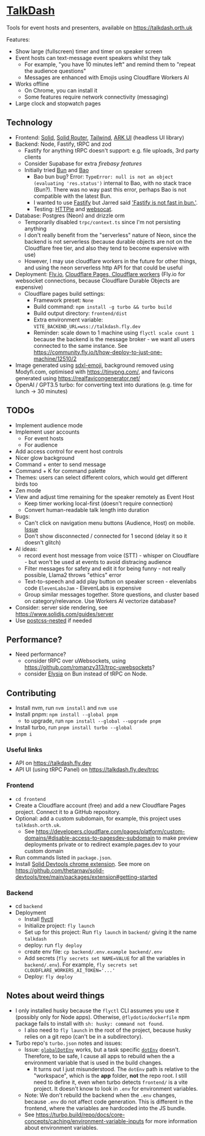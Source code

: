 # [TalkDash](https://talkdash.orth.uk)

Tools for event hosts and presenters, available on https://talkdash.orth.uk

Features:
- Show large (fullscreen) timer and timer on speaker screen
- Event hosts can text-message event speakers whilst they talk 
  - For example, "you have 10 minutes left" and remind them to "repeat the audience questions"
  - Messages are enhanced with Emojis using Cloudflare Workers AI
- Works offline 
  - On Chrome, you can install it
  - Some features require network connectivity (messaging)
- Large clock and stopwatch pages

## Technology
- Frontend: [Solid](https://tailwindcss.com/), [Solid Router](https://docs.solidjs.com/guides/how-to-guides/routing-in-solid/solid-router), [Tailwind](https://tailwindcss.com/), [ARK UI](https://ark-ui.com/) (headless UI library)
- Backend: Node, Fastify, tRPC and zod
  - Fastify for anything tRPC doesn't support: e.g. file uploads, 3rd party clients
  - Consider Supabase for extra *firebasy features*
  - Initially tried [Bun](https://bun.sh/) and [Bao](https://github.com/mattreid1/baojs)
    - Bao bun bug? Error: `TypeError: null is not an object (evaluating 'res.status')` internal to Bao, with no stack trace (Bun?). There was no way past this error, perhaps Bao is not compatible with the latest Bun. 
    - I wanted to use [Fastify](https://fastify.dev/) but Jarred said ['Fastify is not fast in bun.'](https://news.ycombinator.com/item?id=37800505).
    - Testing: [HTTPie](https://httpie.io/app) and [websocat](https://github.com/vi/websocat).
- Database: Postgres (Neon) and drizzle orm 
  - Temporarily disabled `trpc/context.ts` since I'm not persisting anything 
  - I don't really benefit from the "serverless" nature of Neon, since the backend is not serverless (because durable objects are not on the Cloudflare free tier, and also they tend to become expensive with use) 
  - However, I may use cloudflare workers in the future for other things, and using the neon serverless http API for that could be useful
- Deployment: [Fly.io](https://fly.io), [Cloudflare Pages, Cloudflare workers](https://www.cloudflare.com/en-gb/) (Fly.io for websocket connections, because Cloudflare Durable Objects are expensive)
  - Cloudflare pages build settings: 
    - Framework preset: `None`
    - Build command: `npm install -g turbo && turbo build`
    - Build output directory: `frontend/dist`
    - Extra environment variable: `VITE_BACKEND_URL=wss://talkdash.fly.dev`
    - Reminder: scale down to 1 machine using `flyctl scale count 1` because the backend is the message broker - we want all users connected to the same instance. See https://community.fly.io/t/how-deploy-to-just-one-machine/12510/2
- Image generated using [sdxl-emoji](https://replicate.com/fofr/sdxl-emoji), background removed using Modyfi.com, optimised with https://tinypng.com/, and favicons generated using https://realfavicongenerator.net/
- OpenAI / GPT3.5 turbo: for converting text into durations (e.g. time for lunch -> 30 minutes) 

## TODOs

- Implement audience mode
- Implement user accounts
  - For event hosts
  - For audience
- Add access control for event host controls
- Nicer glow background 
- Command + enter to send message
- Command + K for command palette
- Themes: users can select different colors, which would get different birds too
- Zen mode
- View and adjust time remaining for the speaker remotely as Event Host
  - Keep timer working local-first (doesn't require connection)
  - Convert human-readable talk length into duration
- Bugs:
  - Can't click on navigation menu buttons (Audience, Host) on mobile. [Issue](https://github.com/chakra-ui/ark/issues/1600)
  - Don't show disconnected / connected for 1 second (delay it so it doesn't glitch)
- AI ideas:
  - record event host message from voice (STT) - whisper on Cloudflare - but won't be used at events to avoid distracing audience
  - Filter messages for safety and edit it for being funny - not really possible, Llama2 throws "ethics" error
  - Text-to-speech and add play button on speaker screen - elevenlabs code `ElevenLabsJam` - ElevenLabs is expensive
  - Group similar messages together. Store questions, and cluster based on category/relevance. Use Workers AI vectorize database? 
- Consider: server side rendering, see https://www.solidjs.com/guides/server
- Use [postcss-nested](https://github.com/postcss/postcss-nested) if needed

## Performance?
- Need performance? 
  - consider tRPC over uWebsockets, using https://github.com/romanzy313/trpc-uwebsockets?
  - consider [Elysia](https://elysiajs.com/) on Bun instead of tRPC on Node.

## Contributing
- Install nvm, run `nvm install` and `nvm use`
- Install pnpm: `npm install --global pnpm`
  - to upgrade, run `npm install --global --upgrade pnpm`
- Install turbo, run `pnpm install turbo --global`
- `pnpm i`

### Useful links
- API on https://talkdash.fly.dev
- API UI (using tRPC Panel) on https://talkdash.fly.dev/trpc

### Frontend
- `cd frontend`
- Create a Cloudflare account (free) and add a new Cloudflare Pages project. Connect it to a GitHub repository.
- Optional: add a custom subdomain, for example, this project uses `talkdash.orth.uk`.
  - See https://developers.cloudflare.com/pages/platform/custom-domains/#disable-access-to-pagesdev-subdomain to make preview deployments private or to redirect example.pages.dev to your custom domain
- Run commands listed in `package.json`.
- Install [Solid Devtools chrome extension](https://chrome.google.com/webstore/detail/solid-devtools/kmcfjchnmmaeeagadbhoofajiopoceel). See more on https://github.com/thetarnav/solid-devtools/tree/main/packages/extension#getting-started

### Backend
- cd `backend`
- Deployment
  - Install [flyctl](https://fly.io/docs/hands-on/install-flyctl/)
  - Initialize project: `fly launch`
  - Set up for this project: Run `fly launch` in `backend/` giving it the name `talkdash`
  - deploy: run `fly deploy`
  - create env file: `cp backend/.env.example backend/.env`
  - Add secrets (`fly secrets set NAME=VALUE` for all the variables in `backend/.env`). For example, `fly secrets set CLOUDFLARE_WORKERS_AI_TOKEN='...'`
  - Deploy: `fly deploy`

## Notes about weird things
- I only installed husky because the `flyctl` CLI assumes you use it (possibly only for Node apps). Otherwise, `@flydotio/dockerfile` npm package fails to install with `sh: husky: command not found`.
  - I also need to `fly launch` in the root of the project, because husky relies on a git repo (can't be in a subdirectory).
- Turbo repo's `turbo.json` notes and issues:
  - Issue: [`globalDotEnv`](https://turbo.build/repo/docs/reference/configuration#globaldotenv) works, but a task specific [`dotEnv`](https://turbo.build/repo/docs/reference/configuration#dotenv) doesn't. Therefore, to be safe, I cause all apps to rebuild when the a environment variable that is used in the build changes.
    - It turns out I just misunderstood. The `dotEnv` path is relative to the "workspace", which is the **app** folder, **not** the repo root. I still need to define it, even when turbo detects `frontend/` is a vite project. It doesn't know to look in `.env` for environment variables.
  - Note: We don't rebuild the backend when the `.env` changes, because `.env` do not affect code generation. This is different in the frontend, where the variables are hardcoded into the JS bundle.
  - See https://turbo.build/repo/docs/core-concepts/caching/environment-variable-inputs for more information about environment variables.